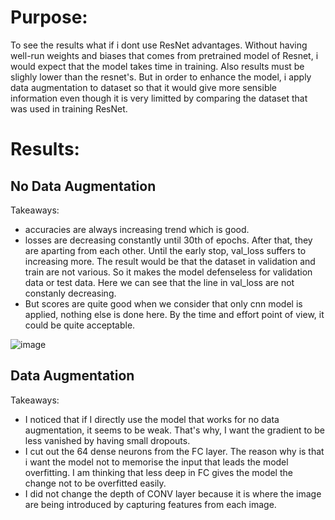 # Purpose:
To see the results what if i dont use ResNet advantages. Without having well-run weights and biases that comes from pretrained model of Resnet, i would expect that the model takes time in training. Also results must be slighly lower than the resnet's. But in order to enhance the model, i apply data augmentation to dataset so that it would give more sensible information even though it is very limitted by comparing the dataset that was used in training ResNet.

# Results:
## No Data Augmentation

 Takeaways: <br />
* accuracies are always increasing trend which is good.
* losses are decreasing constantly until 30th of epochs. After that, they are aparting from each other. Until the early stop, val_loss suffers to increasing more. The result would be that the dataset in validation and train are not various. So it makes the model defenseless for validation data or test data. Here we can see that the line in val_loss are not constanly decreasing.
* But scores are quite good when we consider that only cnn model is applied, nothing else is done here. By the time and effort point of view, it could be quite acceptable.
  
![image](https://github.com/user-attachments/assets/a01d4dcb-d130-4d31-bd4d-08e868cbabe5)

## Data Augmentation

 Takeaways: <br />
* I noticed that if I directly use the model that works for no data augmentation, it seems to be weak. That's why, I want the gradient to be less vanished by having small dropouts.
* I cut out the 64 dense neurons from the FC layer. The reason why is that i want the model not to memorise the input that leads the model overfitting. I am thinking that less deep in FC gives the model the change not to be overfitted easily.
* I did not change the depth of CONV layer because it is where the image are being introduced by capturing features from each image.
